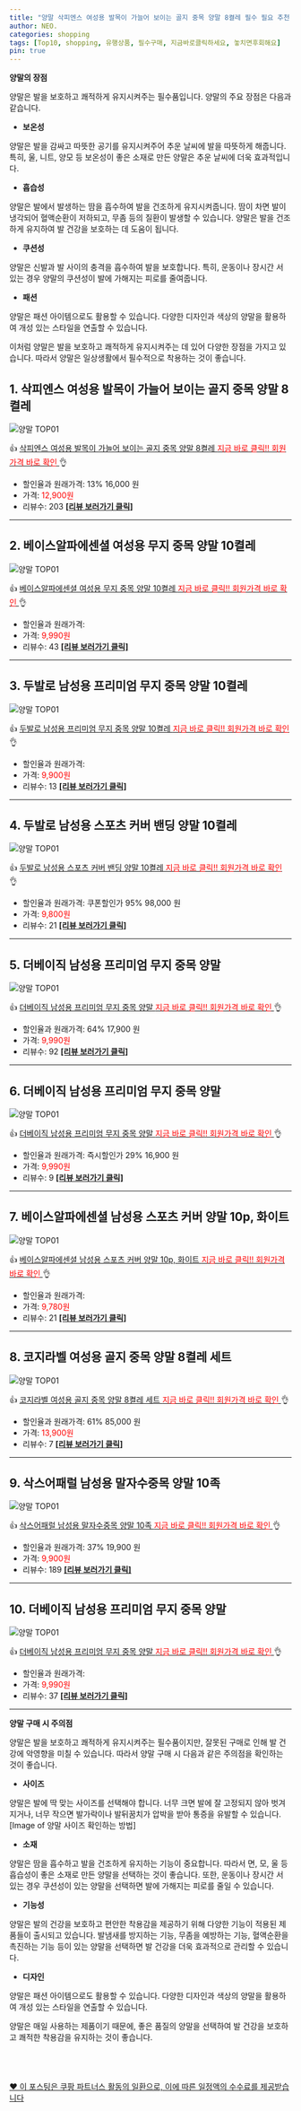 ```yaml
---
title: "양말 삭피엔스 여성용 발목이 가늘어 보이는 골지 중목 양말 8켤레 필수 필요 추천 제품 비교 최저 가격 비교 장점 구매 후기 구매평"
author: NEO.
categories: shopping
tags: [Top10, shopping, 유행상품, 필수구매, 지금바로클릭하세요, 놓치면후회해요]
pin: true
---
```

**양말의 장점**

양말은 발을 보호하고 쾌적하게 유지시켜주는 필수품입니다. 양말의 주요 장점은 다음과 같습니다.

* **보온성**

양말은 발을 감싸고 따뜻한 공기를 유지시켜주어 추운 날씨에 발을 따뜻하게 해줍니다. 특히, 울, 니트, 양모 등 보온성이 좋은 소재로 만든 양말은 추운 날씨에 더욱 효과적입니다.

* **흡습성**

양말은 발에서 발생하는 땀을 흡수하여 발을 건조하게 유지시켜줍니다. 땀이 차면 발이 냉각되어 혈액순환이 저하되고, 무좀 등의 질환이 발생할 수 있습니다. 양말은 발을 건조하게 유지하여 발 건강을 보호하는 데 도움이 됩니다.

* **쿠션성**

양말은 신발과 발 사이의 충격을 흡수하여 발을 보호합니다. 특히, 운동이나 장시간 서 있는 경우 양말의 쿠션성이 발에 가해지는 피로를 줄여줍니다.

* **패션**

양말은 패션 아이템으로도 활용할 수 있습니다. 다양한 디자인과 색상의 양말을 활용하여 개성 있는 스타일을 연출할 수 있습니다.

이처럼 양말은 발을 보호하고 쾌적하게 유지시켜주는 데 있어 다양한 장점을 가지고 있습니다. 따라서 양말은 일상생활에서 필수적으로 착용하는 것이 좋습니다.

   

## 1. 삭피엔스 여성용 발목이 가늘어 보이는 골지 중목 양말 8켤레

![양말 TOP01](https://thumbnail8.coupangcdn.com/thumbnails/remote/490x490ex/image/retail/images/8834764379699389-7f7f525b-2c02-4fd0-b997-19d921d5f863.jpg)


👍 [삭피엔스 여성용 발목이 가늘어 보이는 골지 중목 양말 8켤레 <font color=red> 지금 바로 클릭!! 회원가격 바로 확인 </font> ](https://link.coupang.com/re/AFFSDP?lptag=AF3617701&subid=GithubCoopas&pageKey=2269709378&traceid=V0-153&itemId=3892164850&vendorItemId=71876783789) 👌 


- 할인율과 원래가격: 13%  16,000   원
- 가격: <span style='color:red'>12,900원</span>
- 리뷰수: 203  [**[리뷰 보러가기 클릭]**](https://link.coupang.com/re/AFFSDP?lptag=AF3617701&subid=GithubCoopas&pageKey=2269709378&traceid=V0-153&itemId=3892164850&vendorItemId=71876783789)

---


   

## 2. 베이스알파에센셜 여성용 무지 중목 양말 10켤레

![양말 TOP01](https://thumbnail9.coupangcdn.com/thumbnails/remote/490x490ex/image/retail/images/1210191000741428-e47ea6a5-6789-4323-9d18-7f156eaebe1b.JPG)


👍 [베이스알파에센셜 여성용 무지 중목 양말 10켤레 <font color=red> 지금 바로 클릭!! 회원가격 바로 확인 </font> ](https://link.coupang.com/re/AFFSDP?lptag=AF3617701&subid=GithubCoopas&pageKey=1806346903&traceid=V0-153&itemId=3073576081&vendorItemId=71061481481) 👌 


- 할인율과 원래가격: 
- 가격: <span style='color:red'>9,990원</span>
- 리뷰수: 43  [**[리뷰 보러가기 클릭]**](https://link.coupang.com/re/AFFSDP?lptag=AF3617701&subid=GithubCoopas&pageKey=1806346903&traceid=V0-153&itemId=3073576081&vendorItemId=71061481481)

---


   

## 3. 두발로 남성용 프리미엄 무지 중목 양말 10켤레

![양말 TOP01](https://thumbnail8.coupangcdn.com/thumbnails/remote/490x490ex/image/retail/images/3646639073713897-1a467828-6faf-410e-b97a-68d0d2839b9f.jpg)


👍 [두발로 남성용 프리미엄 무지 중목 양말 10켤레 <font color=red> 지금 바로 클릭!! 회원가격 바로 확인 </font> ](https://link.coupang.com/re/AFFSDP?lptag=AF3617701&subid=GithubCoopas&pageKey=247093177&traceid=V0-153&itemId=782617593&vendorItemId=4981519192) 👌 


- 할인율과 원래가격: 
- 가격: <span style='color:red'>9,900원</span>
- 리뷰수: 13  [**[리뷰 보러가기 클릭]**](https://link.coupang.com/re/AFFSDP?lptag=AF3617701&subid=GithubCoopas&pageKey=247093177&traceid=V0-153&itemId=782617593&vendorItemId=4981519192)

---


   

## 4. 두발로 남성용 스포츠 커버 밴딩 양말 10켤레

![양말 TOP01](https://thumbnail8.coupangcdn.com/thumbnails/remote/490x490ex/image/retail/images/1757067898399982-c150c742-e406-4f93-9e93-5e9bc97735ca.jpg)


👍 [두발로 남성용 스포츠 커버 밴딩 양말 10켤레 <font color=red> 지금 바로 클릭!! 회원가격 바로 확인 </font> ](https://link.coupang.com/re/AFFSDP?lptag=AF3617701&subid=GithubCoopas&pageKey=113166354&traceid=V0-153&itemId=339960370&vendorItemId=3834380496) 👌 


- 할인율과 원래가격: 쿠폰할인가 95%  98,000   원
- 가격: <span style='color:red'>9,800원</span>
- 리뷰수: 21  [**[리뷰 보러가기 클릭]**](https://link.coupang.com/re/AFFSDP?lptag=AF3617701&subid=GithubCoopas&pageKey=113166354&traceid=V0-153&itemId=339960370&vendorItemId=3834380496)

---


   

## 5. 더베이직 남성용 프리미엄 무지 중목 양말

![양말 TOP01](https://thumbnail7.coupangcdn.com/thumbnails/remote/490x490ex/image/vendor_inventory/a91b/b7738ba80d98d1d56b95e6c7a5d16584b5d7d4e89bb76449ebeca2addb2a.jpg)


👍 [더베이직 남성용 프리미엄 무지 중목 양말 <font color=red> 지금 바로 클릭!! 회원가격 바로 확인 </font> ](https://link.coupang.com/re/AFFSDP?lptag=AF3617701&subid=GithubCoopas&pageKey=6244649445&traceid=V0-153&itemId=12624802749&vendorItemId=79897033533) 👌 


- 할인율과 원래가격: 64%  17,900   원
- 가격: <span style='color:red'>9,990원</span>
- 리뷰수: 92  [**[리뷰 보러가기 클릭]**](https://link.coupang.com/re/AFFSDP?lptag=AF3617701&subid=GithubCoopas&pageKey=6244649445&traceid=V0-153&itemId=12624802749&vendorItemId=79897033533)

---


   

## 6. 더베이직 남성용 프리미엄 무지 중목 양말

![양말 TOP01](https://thumbnail6.coupangcdn.com/thumbnails/remote/490x490ex/image/vendor_inventory/c874/128714f532c7a68aced82d3459df2d01fbdcb1ef173be12b6e66bfacc1b0.jpg)


👍 [더베이직 남성용 프리미엄 무지 중목 양말 <font color=red> 지금 바로 클릭!! 회원가격 바로 확인 </font> ](https://link.coupang.com/re/AFFSDP?lptag=AF3617701&subid=GithubCoopas&pageKey=6244649445&traceid=V0-153&itemId=12624802752&vendorItemId=79897033519) 👌 


- 할인율과 원래가격: 즉시할인가 29%  16,900   원
- 가격: <span style='color:red'>9,990원</span>
- 리뷰수: 9  [**[리뷰 보러가기 클릭]**](https://link.coupang.com/re/AFFSDP?lptag=AF3617701&subid=GithubCoopas&pageKey=6244649445&traceid=V0-153&itemId=12624802752&vendorItemId=79897033519)

---


   

## 7. 베이스알파에센셜 남성용 스포츠 커버 양말 10p, 화이트

![양말 TOP01](https://thumbnail8.coupangcdn.com/thumbnails/remote/490x490ex/image/retail/images/5828637879199-c5743b1f-0c28-45a2-bdc6-2b3f3b4f1085.jpg)


👍 [베이스알파에센셜 남성용 스포츠 커버 양말 10p, 화이트 <font color=red> 지금 바로 클릭!! 회원가격 바로 확인 </font> ](https://link.coupang.com/re/AFFSDP?lptag=AF3617701&subid=GithubCoopas&pageKey=234431816&traceid=V0-153&itemId=744532237&vendorItemId=4879296392) 👌 


- 할인율과 원래가격: 
- 가격: <span style='color:red'>9,780원</span>
- 리뷰수: 21  [**[리뷰 보러가기 클릭]**](https://link.coupang.com/re/AFFSDP?lptag=AF3617701&subid=GithubCoopas&pageKey=234431816&traceid=V0-153&itemId=744532237&vendorItemId=4879296392)

---


   

## 8. 코지라벨 여성용 골지 중목 양말 8켤레 세트

![양말 TOP01](https://thumbnail9.coupangcdn.com/thumbnails/remote/490x490ex/image/retail/images/4853446122662410-8b435c03-c9a8-4ed5-aa22-85b6bf9a2803.jpg)


👍 [코지라벨 여성용 골지 중목 양말 8켤레 세트 <font color=red> 지금 바로 클릭!! 회원가격 바로 확인 </font> ](https://link.coupang.com/re/AFFSDP?lptag=AF3617701&subid=GithubCoopas&pageKey=7360773945&traceid=V0-153&itemId=18963784110&vendorItemId=4690420340) 👌 


- 할인율과 원래가격: 61%  85,000   원
- 가격: <span style='color:red'>13,900원</span>
- 리뷰수: 7  [**[리뷰 보러가기 클릭]**](https://link.coupang.com/re/AFFSDP?lptag=AF3617701&subid=GithubCoopas&pageKey=7360773945&traceid=V0-153&itemId=18963784110&vendorItemId=4690420340)

---


   

## 9. 삭스어패럴 남성용 말자수중목 양말 10족

![양말 TOP01](https://thumbnail7.coupangcdn.com/thumbnails/remote/490x490ex/image/vendor_inventory/990e/3e9dc585462049e014887449cad71795baba7db13df839f0f7dce419da4e.jpg)


👍 [삭스어패럴 남성용 말자수중목 양말 10족 <font color=red> 지금 바로 클릭!! 회원가격 바로 확인 </font> ](https://link.coupang.com/re/AFFSDP?lptag=AF3617701&subid=GithubCoopas&pageKey=6655993135&traceid=V0-153&itemId=15266749707&vendorItemId=3186468137) 👌 


- 할인율과 원래가격: 37%  19,900   원
- 가격: <span style='color:red'>9,900원</span>
- 리뷰수: 189  [**[리뷰 보러가기 클릭]**](https://link.coupang.com/re/AFFSDP?lptag=AF3617701&subid=GithubCoopas&pageKey=6655993135&traceid=V0-153&itemId=15266749707&vendorItemId=3186468137)

---


   

## 10. 더베이직 남성용 프리미엄 무지 중목 양말

![양말 TOP01](https://thumbnail7.coupangcdn.com/thumbnails/remote/490x490ex/image/vendor_inventory/a91b/b7738ba80d98d1d56b95e6c7a5d16584b5d7d4e89bb76449ebeca2addb2a.jpg)


👍 [더베이직 남성용 프리미엄 무지 중목 양말 <font color=red> 지금 바로 클릭!! 회원가격 바로 확인 </font> ](https://link.coupang.com/re/AFFSDP?lptag=AF3617701&subid=GithubCoopas&pageKey=6244649445&traceid=V0-153&itemId=12624802749&vendorItemId=79897033533) 👌 


- 할인율과 원래가격: 
- 가격: <span style='color:red'>9,990원</span>
- 리뷰수: 37  [**[리뷰 보러가기 클릭]**](https://link.coupang.com/re/AFFSDP?lptag=AF3617701&subid=GithubCoopas&pageKey=6244649445&traceid=V0-153&itemId=12624802749&vendorItemId=79897033533)

---
**양말 구매 시 주의점**

양말은 발을 보호하고 쾌적하게 유지시켜주는 필수품이지만, 잘못된 구매로 인해 발 건강에 악영향을 미칠 수 있습니다. 따라서 양말 구매 시 다음과 같은 주의점을 확인하는 것이 좋습니다.

* **사이즈**

양말은 발에 딱 맞는 사이즈를 선택해야 합니다. 너무 크면 발에 잘 고정되지 않아 벗겨지거나, 너무 작으면 발가락이나 발뒤꿈치가 압박을 받아 통증을 유발할 수 있습니다.
[Image of 양말 사이즈 확인하는 방법]

* **소재**

양말은 땀을 흡수하고 발을 건조하게 유지하는 기능이 중요합니다. 따라서 면, 모, 울 등 흡습성이 좋은 소재로 만든 양말을 선택하는 것이 좋습니다. 또한, 운동이나 장시간 서 있는 경우 쿠션성이 있는 양말을 선택하면 발에 가해지는 피로를 줄일 수 있습니다.

* **기능성**

양말은 발의 건강을 보호하고 편안한 착용감을 제공하기 위해 다양한 기능이 적용된 제품들이 출시되고 있습니다. 발냄새를 방지하는 기능, 무좀을 예방하는 기능, 혈액순환을 촉진하는 기능 등이 있는 양말을 선택하면 발 건강을 더욱 효과적으로 관리할 수 있습니다.

* **디자인**

양말은 패션 아이템으로도 활용할 수 있습니다. 다양한 디자인과 색상의 양말을 활용하여 개성 있는 스타일을 연출할 수 있습니다. 

양말은 매일 사용하는 제품이기 때문에, 좋은 품질의 양말을 선택하여 발 건강을 보호하고 쾌적한 착용감을 유지하는 것이 좋습니다.<br><br><br><br><br> [ ❤  이 포스팅은 쿠팡 파트너스 활동의 일환으로, 이에 따른 일정액의 수수료를 제공받습니다](https://link.coupang.com/a/bcEFyh)